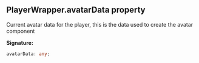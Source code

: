 
## PlayerWrapper.avatarData property

Current avatar data for the player, this is the data used to create the avatar component

**Signature:**

```typescript
avatarData: any;
```
